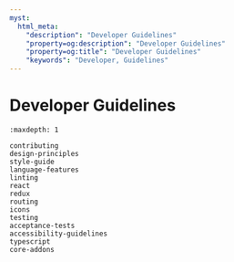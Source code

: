 ```yaml
---
myst:
  html_meta:
    "description": "Developer Guidelines"
    "property=og:description": "Developer Guidelines"
    "property=og:title": "Developer Guidelines"
    "keywords": "Developer, Guidelines"
---
```


# Developer Guidelines

```{toctree}
:maxdepth: 1

contributing
design-principles
style-guide
language-features
linting
react
redux
routing
icons
testing
acceptance-tests
accessibility-guidelines
typescript
core-addons
```
